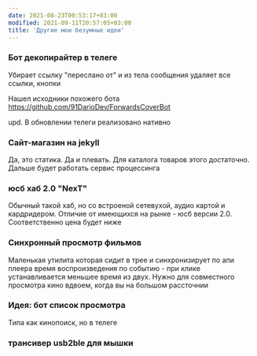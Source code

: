 ```yaml
---
date: 2021-08-23T00:53:17+03:00
modified: 2021-09-11T20:57:05+03:00
title: 'Другие мои безумные идеи'
---
```


### Бот декопирайтер в телеге
Убирает ссылку "переслано от" и из тела сообщения удаляет все ссылки, кнопки

Нашел исходники похожего бота <https://github.com/91DarioDev/ForwardsCoverBot> 

upd. В обновлении телеги реализовано нативно


### Сайт-магазин на jekyll
Да, это статика. Да и плевать. Для каталога товаров этого достаточно. Дальше будет работать сервис процессинга

### юсб хаб 2.0 "NexT"
Обычный такой хаб, но со встроеной сетевухой, аудио картой и кардридером. Отличие от имеющихся на рынке - юсб версии 2.0. Соответственно цена будет ниже

### Синхронный просмотр фильмов
Маленькая утилита которая сидит в трее и синхронизирует по апи плеера время воспроизведения по событию - при клике устанавливается меньшее время из двух. Нужно для совместного просмотра кино вдвоем, когда вы на большом рассточнии

### Идея: бот список просмотра
Типа как кинопоиск, но в телеге

### трансивер usb2ble для мышки 
